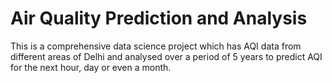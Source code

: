 # Air Quality Prediction and Analysis
 This is a comprehensive data science project which has AQI data from different areas of Delhi and analysed over a period of 5 years to predict AQI for the next hour, day or even a month.
